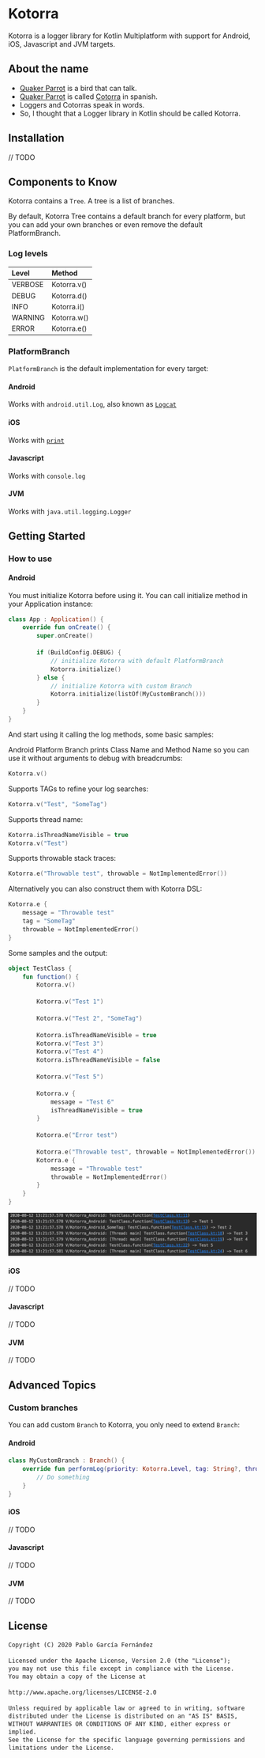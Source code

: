 # Kotorra

Kotorra is a logger library for Kotlin Multiplatform with support for Android, iOS, Javascript and JVM targets.

## About the name

* [Quaker Parrot](https://en.wikipedia.org/wiki/Monk_parakeet) is a bird that can talk.
* [Quaker Parrot](https://en.wikipedia.org/wiki/Monk_parakeet) is called 
[Cotorra](https://es.wikipedia.org/wiki/Myiopsitta_monachus) in spanish.
* Loggers and Cotorras speak in words.
* So, I thought that a Logger library in Kotlin should be called Kotorra.

## Installation

// TODO

## Components to Know

Kotorra contains a `Tree`. A tree is a list of branches.

By default, Kotorra Tree contains a default branch for every platform, but you can add your own branches or even 
remove the default PlatformBranch.

### Log levels

| Level      | Method      |
|:--------------|:------------|
| VERBOSE       | Kotorra.v()  |
| DEBUG         | Kotorra.d()  |
| INFO          | Kotorra.i()  |
| WARNING       | Kotorra.w()  |
| ERROR         | Kotorra.e()  |

### PlatformBranch

`PlatformBranch` is the default implementation for every target:

#### Android
Works with `android.util.Log`, also known as [`Logcat`](https://developer.android.com/reference/android/util/Log)

#### iOS
Works with [`print`](https://developer.apple.com/documentation/swift/1541053-print)

#### Javascript
Works with `console.log`

#### JVM
Works with `java.util.logging.Logger`

## Getting Started

### How to use

#### Android
You must initialize Kotorra before using it. You can call initialize method in your Application instance:

```kotlin
class App : Application() {
    override fun onCreate() {
        super.onCreate()

        if (BuildConfig.DEBUG) {
            // initialize Kotorra with default PlatformBranch
            Kotorra.initialize()
        } else {
            // initialize Kotorra with custom Branch
            Kotorra.initialize(listOf(MyCustomBranch()))
        }
    }
}
```

And start using it calling the log methods, some basic samples:

Android Platform Branch prints Class Name and Method Name so you can use it without arguments to debug with breadcrumbs:
```kotlin
Kotorra.v()
```
Supports TAGs to refine your log searches:
```kotlin
Kotorra.v("Test", "SomeTag")
```  
Supports thread name:
```kotlin
Kotorra.isThreadNameVisible = true
Kotorra.v("Test")
```  
Supports throwable stack traces:
```kotlin
Kotorra.e("Throwable test", throwable = NotImplementedError())
``` 

Alternatively you can also construct them with Kotorra DSL:
```kotlin
Kotorra.e {
    message = "Throwable test"
    tag = "SomeTag"
    throwable = NotImplementedError()
}   
``` 
  
Some samples and the output:

```kotlin
object TestClass {
    fun function() {
        Kotorra.v()

        Kotorra.v("Test 1")

        Kotorra.v("Test 2", "SomeTag")

        Kotorra.isThreadNameVisible = true
        Kotorra.v("Test 3")
        Kotorra.v("Test 4")
        Kotorra.isThreadNameVisible = false

        Kotorra.v("Test 5")

        Kotorra.v {
            message = "Test 6"
            isThreadNameVisible = true
        }

        Kotorra.e("Error test")

        Kotorra.e("Throwable test", throwable = NotImplementedError())
        Kotorra.e {
            message = "Throwable test"
            throwable = NotImplementedError()
        }
    }
}
``` 

![image](/assets/android.png)
 
#### iOS
// TODO

#### Javascript
// TODO

#### JVM
// TODO

## Advanced Topics

### Custom branches

You can add custom `Branch` to Kotorra, you only need to extend `Branch`:

#### Android

````kotlin
class MyCustomBranch : Branch() {
    override fun performLog(priority: Kotorra.Level, tag: String?, throwable: Throwable?, message: String?) {
        // Do something
    }
}
````

#### iOS
// TODO

#### Javascript
// TODO

#### JVM
// TODO

## License

```
Copyright (C) 2020 Pablo García Fernández

Licensed under the Apache License, Version 2.0 (the "License");
you may not use this file except in compliance with the License.
You may obtain a copy of the License at

http://www.apache.org/licenses/LICENSE-2.0

Unless required by applicable law or agreed to in writing, software
distributed under the License is distributed on an "AS IS" BASIS,
WITHOUT WARRANTIES OR CONDITIONS OF ANY KIND, either express or implied.
See the License for the specific language governing permissions and
limitations under the License.
```
